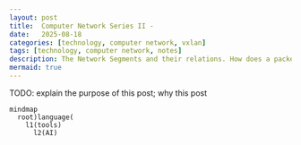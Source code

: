 ```yaml
---
layout: post
title:  Computer Network Series II - 
date:   2025-08-18
categories: [technology, computer network, vxlan]
tags: [technology, computer network, notes]
description: The Network Segments and their relations. How does a packet travel from one host to another? Also on LAN, VLAN and VXLAN.
mermaid: true
---
```


TODO: explain the purpose of this post; why this post

```mermaid
mindmap
  root)language(
    l1(tools)
      l2(AI)
```
